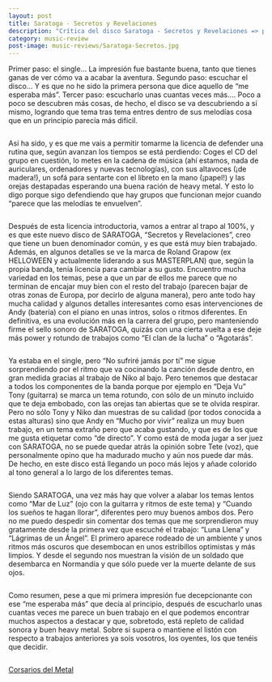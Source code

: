 ```yaml
---
layout: post
title: Saratoga - Secretos y Revelaciones
description: "Crítica del disco Saratoga - Secretos y Revelaciones => para Corsarios del Metal"
category: music-review
post-image: music-reviews/Saratoga-Secretos.jpg
---
```


Primer paso: el single… La impresión fue bastante buena, tanto que tienes ganas de ver cómo va a acabar la aventura. Segundo paso: escuchar el disco… Y es que no he sido la primera persona que dice aquello de “me esperaba más”. Tercer paso: escucharlo unas cuantas veces más…. Poco a poco se descubren más cosas, de hecho, el disco se va descubriendo a sí mismo, logrando que tema tras tema entres dentro de sus melodías cosa que en un principio parecía más difícil.
<pre></pre>
Así ha sido, y es que me vais a permitir tomarme la licencia de defender una rutina que, según avanzan los tiempos se está perdiendo: Coges el CD del grupo en cuestión, lo metes en la cadena de música (ahí estamos, nada de auriculares, ordenadores y nuevas tecnologías), con sus altavoces (¡de madera!), un sofá para sentarte con el libreto en la mano (¡papel!) y las orejas destapadas esperando una buena ración de heavy metal. Y esto lo digo porque sigo defendiendo que hay grupos que funcionan mejor cuando “parece que las melodías te envuelven”.
<pre></pre>
Después de esta licencia introductoria, vamos a entrar al trapo al 100%, y es que este nuevo disco de SARATOGA, “Secretos y Revelaciones”, creo que tiene un buen denominador común, y es que está muy bien trabajado. Además, en algunos detalles se ve la marca de Roland Grapow (ex HELLOWEEN y actualmente liderando a sus MASTERPLAN) que, según la propia banda, tenía licencia para cambiar a su gusto. Encuentro mucha variedad en los temas, pese a que un par de ellos me parece que no terminan de encajar muy bien con el resto del trabajo (parecen bajar de otras zonas de Europa, por decirlo de alguna manera), pero ante todo hay mucha calidad y algunos detalles interesantes como esas intervenciones de Andy (batería) con el piano en unas intros, solos o ritmos diferentes. En definitiva, es una evolución más en la carrera del grupo, pero manteniendo firme el sello sonoro de SARATOGA, quizás con una cierta vuelta a ese deje más power y rotundo de trabajos como “El clan de la lucha” o “Agotarás”.
<pre></pre>
Ya estaba en el single, pero “No sufriré jamás por tí” me sigue sorprendiendo por el ritmo que va cocinando la canción desde dentro, en gran medida gracias al trabajo de Niko al bajo. Pero tenemos que destacar a todos los componentes de la banda porque por ejemplo en “Deja Vu” Tony (guitarra) se marca un tema rotundo, con sólo de un minuto incluido que te deja embobado, con las orejas tan abiertas que se te olvida respirar. Pero no sólo Tony y Niko dan muestras de su calidad (por todos conocida a estas alturas) sino que Andy en “Mucho por vivir” realiza un muy buen trabajo, en un tema extraño pero que acaba gustando, y que es de los que me gusta etiquetar como “de directo”. Y como está de moda jugar a ser juez con SARATOGA, no se puede quedar atrás la opinión sobre Tete (voz), que personalmente opino que ha madurado mucho y aún nos puede dar más. De hecho, en este disco está llegando un poco más lejos y añade colorido al tono general a lo largo de los diferentes temas.
<pre></pre>
Siendo SARATOGA, una vez más hay que volver a alabar los temas lentos como “Mar de Luz” (ojo con la guitarra y ritmos de este tema) y “Cuando los sueños te hagan llorar”, diferentes pero muy buenos ambos dos. Pero no me puedo despedir sin comentar dos temas que me sorprendieron muy gratamente desde la primera vez que escuché el trabajo: “Luna Llena” y “Lágrimas de un Ángel”. El primero aparece rodeado de un ambiente y unos ritmos más oscuros que desembocan en unos estribillos optimistas y más limpios. Y desde el segundo nos muestran la visión de un soldado que desembarca en Normandía y que sólo puede ver la muerte delante de sus ojos.
<pre></pre>
Como resumen, pese a que mi primera impresión fue decepcionante con ese “me esperaba más” que decía al principio, después de escucharlo unas cuantas veces me parece un buen trabajo en el que podemos encontrar muchos aspectos a destacar y que, sobretodo, está repleto de calidad sonora y buen heavy metal. Sobre si supera o mantiene el listón con respecto a trabajos anteriores ya sois vosotros, los oyentes, los que tenéis que decidir.
<pre></pre>
[Corsarios del Metal](http://corsariosdelmetal.blogspot.com.es/2009/12/critica-saratoga-secretos-y.html)
